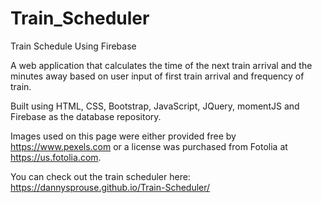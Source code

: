 # Train_Scheduler
Train Schedule Using Firebase

A web application that calculates the time of the next train arrival and the minutes away based on user input of first train arrival and frequency of train.

Built using HTML, CSS, Bootstrap, JavaScript, JQuery, momentJS and Firebase as the database repository.

Images used on this page were either provided free by https://www.pexels.com or a license was purchased from Fotolia at https://us.fotolia.com.

You can check out the train scheduler here:  https://dannysprouse.github.io/Train-Scheduler/
